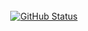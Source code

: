 ### 
<p align="center">
</br></br>
<a href="https://github.com/ngallazzi"><img alt="GitHub Status" src="https://github-readme-stats.vercel.app/api?username=ngallazzi&hide=contribs&show_icons=true&include_all_commits=true&count_private=true"/></a>
</p>
